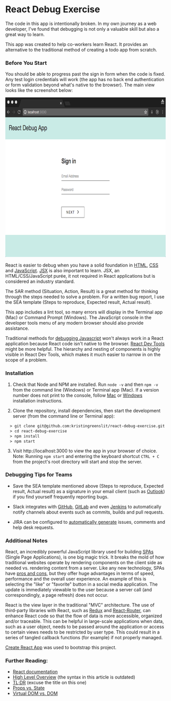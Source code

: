 # React Debug Exercise

The code in this app is intentionally broken. In my own journey as a web developer, I've found that debugging is not only a valuable skill but also a great way to learn.

This app was created to help co-workers learn React. It provides an alternative to the traditional method of creating a todo app from scratch.

### Before You Start

You should be able to progress past the sign in form when the code is fixed. Any test login credentials will work (the app has no back end authentication or form validation beyond what's native to the browser). The main view looks like the screenshot below:

<p align='center'>
  <img src='./src/assets/main_view.png' width='750' height='500' />
</p>

React is easier to debug when you have a solid foundation in [HTML](http://learn.shayhowe.com/html-css/getting-to-know-html/), [CSS](http://learn.shayhowe.com/html-css/getting-to-know-css/) and [JavaScript](https://developer.mozilla.org/en-US/docs/Learn/Getting_started_with_the_web/JavaScript_basics). [JSX](https://medium.com/javascript-scene/jsx-looks-like-an-abomination-1c1ec351a918#.ro3sx1ea0) is also important to learn. JSX, an HTML/CSS/JavaScript purée, it not required in React applications but is considered an industry standard.

The SAR method (Situation, Action, Result) is a great method for thinking through the steps needed to solve a problem. For a written bug report, I use the SEA template (Steps to reproduce, Expected result, Actual result).

This app includes a lint tool, so many errors will display in the Terminal app (Mac) or Command Prompt (Windows). The JavaScript console in the developer tools menu of any modern browser should also provide assistance.

Traditional methods for [debugging Javascript](https://medium.com/@sandeep.scet/different-ways-to-debug-javascript-code-579e7f58cf10#.3gbqsze60) won't always work in a React application because React code isn't native to the browser. [React Dev Tools](https://github.com/facebook/react-devtools) might be more helpful. The hierarchy and nesting of components is highly visible in React Dev Tools, which makes it much easier to narrow in on the scope of a problem.

### Installation

1.  Check that Node and NPM are installed. Run `node -v` and then `npm -v` from the command line (Windows) or Terminal app (Mac). If a version number does not print to the console, follow [Mac](http://blog.teamtreehouse.com/install-node-js-npm-mac) or [Windows](http://blog.teamtreehouse.com/install-node-js-npm-windows) installation instructions.

2.  Clone the repository, install dependencies, then start the development server (from the command line or Terminal app):

  ```
    > git clone git@github.com:kristingreenslit/react-debug-exercise.git
    > cd react-debug-exercise
    > npm install
    > npm start
  ```

3.  Visit http://localhost:3000 to view the app in your browser of choice. Note: Running `npm start` and entering the keyboard shortcut `CTRL + C` from the project's root directory will start and stop the server.

### Debugging Tips for Teams

* Save the SEA template mentioned above (Steps to reproduce, Expected result, Actual result) as a signature in your email client (such as [Outlook](https://support.office.com/en-us/article/Create-and-add-a-signature-to-messages-8ee5d4f4-68fd-464a-a1c1-0e1c80bb27f2)) if you find yourself frequently reporting bugs.

* Slack integrates with [GitHub](https://get.slack.help/hc/en-us/articles/232289568-Use-GitHub-with-Slack), [GitLab](https://docs.gitlab.com/ee/user/project/integrations/slack.html) and even [Jenkins](https://github.com/jenkinsci/slack-plugin) to automatically notify channels about events such as commits, builds and pull requests.

* JIRA can be configured to [automatically generate](https://confluence.atlassian.com/adminjiracloud/creating-issues-and-comments-from-email-779288896.html) issues, comments and help desk requests.

### Additional Notes

React, an incredibly powerful JavaScript library used for building [SPAs](https://en.wikipedia.org/wiki/Single-page_application) (Single Page Applications), is one big magic trick. It breaks the mold of how traditional websites operate by rendering components on the client side as needed vs. rendering content from a server. Like any new technology, SPAs have [pros and cons](https://neoteric.eu/single-page-application-vs-multiple-page-application), but they offer huge advantages in terms of speed, performance and the overall user experience. An example of this is selecting the "like" or "favorite" button in a social media application. The update is immediately viewable to the user because a server call (and correspondingly, a page refresh) does not occur.

React is the view layer in the traditional "MVC" architecture. The use of third-party libraries with React, such as [Redux](https://css-tricks.com/learning-react-router/) and [React-Router](https://css-tricks.com/learning-react-redux/), can enhance React code so that the flow of data is more accessible, organized and/or traceable. This can be helpful in large-scale applications when data, such as a user object, needs to be passed around the application or access to certain views needs to be restricted by user type. This could result in a series of tangled callback functions (for example) if not properly managed.

[Create React App](https://github.com/facebookincubator/create-react-app) was used to bootstrap this project.

### Further Reading:

* [React documentation](https://facebook.github.io/react/)
* [High Level Overview](http://blog.reverberate.org/2014/02/react-demystified.html) (the syntax in this article is outdated)
* [TL;DR](http://blog.andrewray.me/reactjs-for-stupid-people/) (excuse the title on this one)
* [Props vs. State](https://themeteorchef.com/tutorials/understanding-props-and-state-in-react)
* [Virtual DOM vs. DOM](http://reactkungfu.com/2015/10/the-difference-between-virtual-dom-and-dom/)




